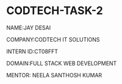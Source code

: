 # CODTECH-TASK-2
NAME:JAY DESAI

COMPANY:CODTECH IT SOLUTIONS

INTERN ID:CT08FFT

DOMAIN:FULL STACK WEB DEVELOPMENT

MENTOR: NEELA SANTHOSH KUMAR
